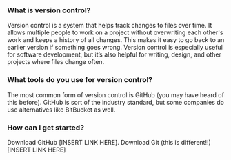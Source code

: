### What is version control?

Version control is a system that helps track changes to files over time. 
It allows multiple people to work on a project without overwriting each other's work and keeps a history of all changes. 
This makes it easy to go back to an earlier version if something goes wrong. Version control is especially useful for software development, but it’s also helpful for writing, design, 
and other projects where files change often.

### What tools do you use for version control?

The most common form of version control is GitHub (you may have heard of this before). GitHub is sort of the industry standard, but some companies do use alternatives like BitBucket as well.

### How can I get started?

Download GitHub [INSERT LINK HERE].
Download Git (this is different!!) [INSERT LINK HERE]
